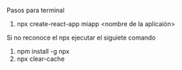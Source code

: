 Pasos para terminal

1. npx create-react-app miapp <nombre de la aplicaión>
 
Si no reconoce el npx ejecutar el siguiete comando

1. npm install -g npx
2. npx clear-cache
